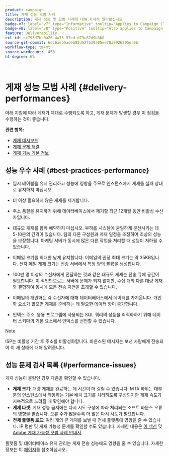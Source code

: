 ```yaml
---
product: campaign
title: 게재 성능 모범 사례
description: 게재 성능 및 모범 사례에 대해 자세히 알아보십시오
badge-v7: label="v7" type="Informative" tooltip="Applies to Campaign Classic v7"
badge-v8: label="v8" type="Positive" tooltip="Also applies to Campaign v8"
feature: Deliverability
exl-id: cc793d7b-0a26-4a75-97ed-d79c87d9b3b8
source-git-commit: 6dc6aeb5adeb82d527b39a05ee70a9926205ea0b
workflow-type: tm+mt
source-wordcount: '458'
ht-degree: 6%

---
```


# 게재 성능 모범 사례 {#delivery-performances}



아래 지침에 따라 게재가 제대로 수행되도록 하고, 게재 문제가 발생할 경우 이 점검을 수행하는 것이 좋습니다.

**관련 항목:**

* [게재 대시보드](delivery-dashboard.md)
* [게재 문제 해결](delivery-troubleshooting.md)
* [게재 기능 기본 정보](about-deliverability.md)

## 성능 우수 사례 {#best-practices-performance}

* 임시 테이블을 유지 관리하고 성능에 영향을 주므로 인스턴스에서 게재를 실패 상태로 유지하지 마십시오.

* 더 이상 필요하지 않은 게재를 제거합니다.

* 주소 품질을 유지하기 위해 데이터베이스에서 제거할 최근 12개월 동안 비활성 수신자입니다.

* 대규모 게재를 함께 예약하지 마십시오. 부하를 시스템에 균일하게 분산시키는 데 5-10분의 간격이 있습니다. 팀의 다른 구성원과 게재 일정을 조정하여 최상의 성능을 보장합니다. 마케팅 서버가 동시에 많은 다른 작업을 처리할 때 성능이 저하될 수 있습니다.

* 이메일 크기를 최대한 낮게 유지합니다. 이메일의 권장 최대 크기는 약 35KB입니다. 전자 메일 게재 크기는 전송 서버에서 특정 양의 볼륨을 생성합니다.

* 100만 명 이상의 수신자에게 전달하는 것과 같은 대규모 게재는 전송 큐에 공간이 필요합니다. 이 작업만으로는 서버에 문제가 되지 않지만, 수십 개의 다른 대량 게재와 결합하여 동시에 모든 전송 지연을 초래할 수 있습니다.

* 이메일의 개인화는 각 수신자에 대해 데이터베이스에서 데이터를 가져옵니다. 개인화 요소가 많으면 게재를 준비하는 데 필요한 데이터 양이 증가합니다.

* 인덱스 주소. 응용 프로그램에 사용되는 SQL 쿼리의 성능을 최적화하기 위해 데이터 스키마의 기본 요소에서 인덱스를 선언할 수 있습니다.

>[!NOTE]
>
>ISP는 비활성 기간 후 주소를 비활성화합니다. 바운스된 메시지는 보낸 사람에게 전송되어 이 새 상태에 대해 알려줍니다.

## 성능 문제 검사 목록 {#performance-issues}

게재 성능이 불량인 경우 다음을 확인할 수 있습니다.

* **게재 크기**: 대량 게재를 완료하는 데 시간이 더 걸릴 수 있습니다. MTA 하위는 대부분의 인스턴스에서 작동하는 기본 배치 크기를 처리하도록 구성되지만 게재 속도가 지속적으로 느려질 때 확인해야 합니다.
* **게재 타겟**: 게재 성능 금지에는 다시 시도 구성에 따라 처리되는 소프트 바운스 오류의 영향을 받습니다. 오류 수가 많을수록 더 많은 다시 시도가 필요합니다.
* **전체 플랫폼 로드**: 여러 개의 큰 게재를 보낼 때 전체 플랫폼에 영향을 줄 수 있습니다. IP 평판 및 게재 가능성 문제를 확인할 수도 있습니다. 자세한 내용은 [이 섹션](about-deliverability.md) 및 [Adobe 게재 가능성 모범 사례 안내서](https://experienceleague.adobe.com/docs/deliverability-learn/deliverability-best-practice-guide/introduction.html?lang=ko).

플랫폼 및 데이터베이스 유지 관리는 게재 전송 성능에도 영향을 줄 수 있습니다. 자세한 정보는 이 [페이지](../../production/using/database-performances.md)를 참조하십시오.
